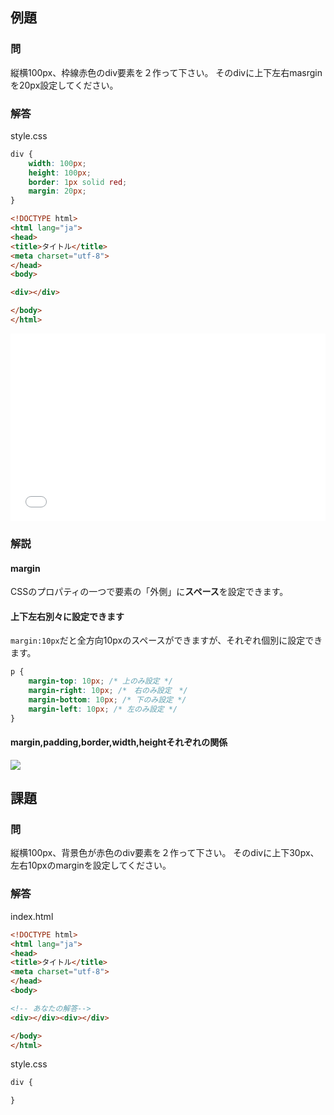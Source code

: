 ## 例題

### 問
縦横100px、枠線赤色のdiv要素を２作って下さい。
そのdivに上下左右masrginを20px設定してください。

### 解答
style.css
```css
div {
	width: 100px;
	height: 100px;
	border: 1px solid red;
	margin: 20px;
}
```

```html
<!DOCTYPE html>
<html lang="ja">
<head>
<title>タイトル</title>
<meta charset="utf-8">
</head>
<body>

<div></div>

</body>
</html>
```

<iframe width="100%" height="300" src="//jsfiddle.net/59k88zzh/embedded/result,html,css/" allowfullscreen="allowfullscreen" frameborder="0"></iframe>

### 解説

#### margin
CSSのプロパティの一つで要素の「外側」に**スペース**を設定できます。

#### 上下左右別々に設定できます
`margin:10px`だと全方向10pxのスペースができますが、それぞれ個別に設定できます。

```css
p {
	margin-top: 10px; /* 上のみ設定 */
	margin-right: 10px; /*　右のみ設定　*/
	margin-bottom: 10px; /* 下のみ設定 */
	margin-left: 10px; /* 左のみ設定 */
}
```

#### margin,padding,border,width,heightそれぞれの関係
![](/img/1/1-4-1.png)

## 課題

### 問
縦横100px、背景色が赤色のdiv要素を２作って下さい。
そのdivに上下30px、左右10pxのmarginを設定してください。

### 解答

index.html
```html
<!DOCTYPE html>
<html lang="ja">
<head>
<title>タイトル</title>
<meta charset="utf-8">
</head>
<body>

<!-- あなたの解答-->
<div></div><div></div>

</body>
</html>
```

style.css

```css
div {

}

```

<script language="heredocument" id="default_html">
<!-- あなたの解答-->
<div></div><div></div>
</script>
<script>
var default_html = document.getElementById("default_html").text;
</script>

<script language="heredocument" id="default_css">
div {
}
</script>
<script>
var default_css = document.getElementById("default_css").text;
</script>